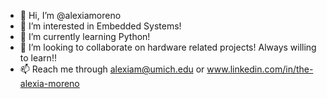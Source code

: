 - 👋 Hi, I’m @alexiamoreno
- 👀 I’m interested in Embedded Systems!
- 🌱 I’m currently learning Python!
- 💞️ I’m looking to collaborate on hardware related projects! Always willing to learn!!
- 📫 Reach me through alexiam@umich.edu or www.linkedin.com/in/the-alexia-moreno

<!---
alexiamoreno/alexiamoreno is a ✨ special ✨ repository because its `README.md` (this file) appears on your GitHub profile.
You can click the Preview link to take a look at your changes.
--->
